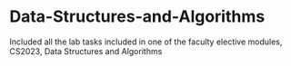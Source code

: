 # Data-Structures-and-Algorithms
Included all the lab tasks included in one of the faculty elective modules, CS2023, Data Structures and Algorithms
